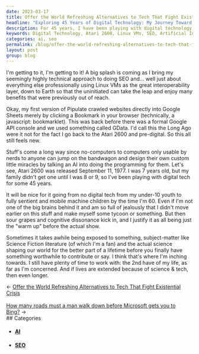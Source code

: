 ```yaml
---
date: 2023-03-17
title: Offer the World Refreshing Alternatives to Tech That Fight Existential Crisis
headline: "Exploring 45 Years of Digital Technology: My Journey Toward Making a Meaningful Contribution to the World"
description: For 45 years, I have been playing with digital technology, from the Atari 2600 to developing a highly technical approach to SEO and other tasks using Linux VMs. I am excited for the future of digital technology, and I believe I am getting closer to having something meaningful to contribute to the world. Join me as I explore my journey through digital technology and the possibilities of the future.
keywords: Digital Technology, Atari 2600, Linux VMs, SEO, Artificial Intelligence, Machine Learning, Future of Technology, Sentient Machines, Mobile Machines, Contributing to the World
categories: ai, seo
permalink: /blog/offer-the-world-refreshing-alternatives-to-tech-that-fight-existential-crisis/
layout: post
group: blog
---
```



I'm getting to it, I'm getting to it! A big splash is coming as I bring my
seemingly highly technical approach to doing SEO and... well just about
everything else professionally using Linux VMs as the great interoperability
layer, down to Earth so that the uninitiated can take the leap and enjoy many
benefits that were previously out of reach.

Okay, my first version of Pipulate crawled websites directly into Google Sheets
merely by clicking a Bookmark in your browser (technically, a javascript:
bookmarklet). This was back before there was a formal Google API console and we
used something called GData. I'd call this the Long Ago were it not for the
fact I go back to the Atari 2600 and pre-digital. So this all still feels new.

Stuff's come a long way since no-computers to computers only usable by nerds to
anyone can jump on the bandwagon and design their own custom little miracles by
talking an AI into doing the programming for them. Let's see, Atari 2600 was
released September 11, 1977. I was 7 years old, but my family didn't get one
until I was 8 or 9, so I've been playing with digital tech for some 45 years.

It will be nice for it going from no digital tech from my under-10 youth to
fully sentient and mobile machine children by the time I'm 60. Even if I'm not
one of the big brains behind it and am so full of jealously that I didn't move
earlier on this stuff and make myself some tycoon or something. But then sour
grapes and cognitive dissonance kick in, and I justify it as all being just the
"warm up" before the actual show.

Sometimes it takes awhile being exposed to something, subject-matter like
Science Fiction literature (of which I'm a fan) and the actual science shaping
our world for the better part of a lifetime before you finally have something
worthwhile to contribute or say. I think that's where I'm inching towards. I
still have plenty of time to work with: the 2nd have of my life, as far as I'm
concerned. And if lives are extended because of science & tech, then even
longer.


<div class="arrow-links"><div class="post-nav-prev"><span class="arrow">&larr;&nbsp;</span><a href="/blog/offer-the-world-refreshing-alternatives-to-tech-that-fight-existential-crisis/">Offer the World Refreshing Alternatives to Tech That Fight Existential Crisis</a></div> &nbsp; <div class="post-nav-next"><a href="/blog/how-many-roads-must-a-man-walk-down-before-microsoft-gets-you-to-bing/">How many roads must a man walk down before Microsoft gets you to Bing?</a><span class="arrow">&nbsp;&rarr;</span></div></div>
## Categories

<ul>
<li><h4><a href='/ai/'>AI</a></h4></li>
<li><h4><a href='/seo/'>SEO</a></h4></li></ul>